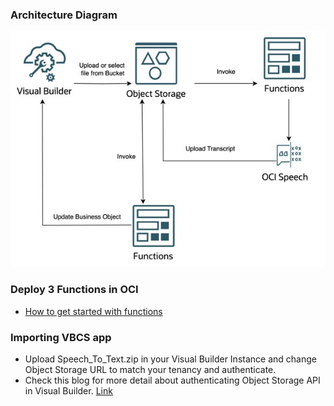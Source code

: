 ### Architecture Diagram

![Architecture Diagram](Architecture_diagram.jpeg)

### Deploy 3 Functions in OCI

- [How to get started with functions](https://docs.oracle.com/en-us/iaas/Content/Functions/Tasks/functionscreatingapps.htm)

### Importing VBCS app

- Upload Speech_To_Text.zip in your Visual Builder Instance and change Object Storage URL to match your tenancy and authenticate.
- Check this blog for more detail about authenticating Object Storage API in Visual Builder. [Link](https://blogs.oracle.com/vbcs/post/using-oci-api-signature-authentication-from-visual-builder)
